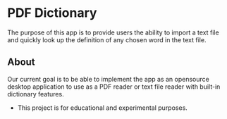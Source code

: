 # PDF Dictionary

The purpose of this app is to provide users the ability to import a text file and quickly look up the definition of any chosen word in the text file.

## About

Our current goal is to be able to implement the app as an opensource desktop application to use as a PDF reader or text file reader with built-in dictionary features.

- This project is for educational and experimental purposes.
